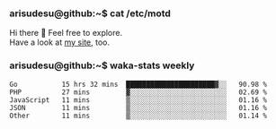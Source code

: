 ### arisudesu@github:~$ cat /etc/motd

Hi there 👋  Feel free to explore.  
Have a look at [my site](https://arisu.dev), too.

### arisudesu@github:~$ waka-stats weekly
<!--START_SECTION:waka-->

```text
Go           15 hrs 32 mins  ██████████████████████▓░░   90.98 %
PHP          27 mins         ▓░░░░░░░░░░░░░░░░░░░░░░░░   02.69 %
JavaScript   11 mins         ▒░░░░░░░░░░░░░░░░░░░░░░░░   01.16 %
JSON         11 mins         ▒░░░░░░░░░░░░░░░░░░░░░░░░   01.16 %
Other        11 mins         ▒░░░░░░░░░░░░░░░░░░░░░░░░   01.14 %
```

<!--END_SECTION:waka-->
